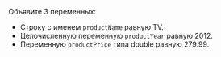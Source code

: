 Объявите 3 переменных:

* Строку с именем `productName` равную TV.
* Целочисленную переменную `productYear` равную 2012.
* Переменную `productPrice` типа double равную 279.99.
